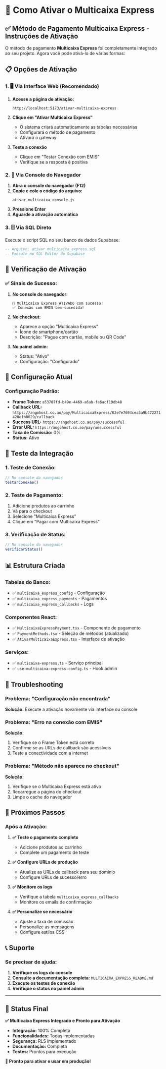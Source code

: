 # 🚀 Como Ativar o Multicaixa Express

## ✅ Método de Pagamento Multicaixa Express - Instruções de Ativação

O método de pagamento **Multicaixa Express** foi completamente integrado ao seu projeto. Agora você pode ativá-lo de várias formas:

## 📋 Opções de Ativação

### 1. 🖥️ **Via Interface Web (Recomendado)**

1. **Acesse a página de ativação:**
   ```
   http://localhost:5173/ativar-multicaixa-express
   ```

2. **Clique em "Ativar Multicaixa Express"**
   - O sistema criará automaticamente as tabelas necessárias
   - Configurará o método de pagamento
   - Ativará o gateway

3. **Teste a conexão**
   - Clique em "Testar Conexão com EMIS"
   - Verifique se a resposta é positiva

### 2. 🔧 **Via Console do Navegador**

1. **Abra o console do navegador (F12)**
2. **Copie e cole o código do arquivo:**
   ```
   ativar_multicaixa_console.js
   ```
3. **Pressione Enter**
4. **Aguarde a ativação automática**

### 3. 🗄️ **Via SQL Direto**

Execute o script SQL no seu banco de dados Supabase:

```sql
-- Arquivo: ativar_multicaixa_express.sql
-- Execute no SQL Editor do Supabase
```

## 🎯 Verificação de Ativação

### ✅ **Sinais de Sucesso:**

1. **No console do navegador:**
   ```
   🎉 Multicaixa Express ATIVADO com sucesso!
   ✅ Conexão com EMIS bem-sucedida!
   ```

2. **No checkout:**
   - Aparece a opção "Multicaixa Express"
   - Ícone de smartphone/cartão
   - Descrição: "Pague com cartão, mobile ou QR Code"

3. **No painel admin:**
   - Status: "Ativo"
   - Configuração: "Configurado"

## 🔧 Configuração Atual

### **Configuração Padrão:**
- **Frame Token:** `a53787fd-b49e-4469-a6ab-fa6acf19db48`
- **Callback URL:** `https://angohost.co.ao/pay/MulticaixaExpress/02e7e7694cea3a9b472271420efb0029/callback`
- **Success URL:** `https://angohost.co.ao/pay/successful`
- **Error URL:** `https://angohost.co.ao/pay/unsuccessful`
- **Taxa de Comissão:** 0%
- **Status:** Ativo

## 🧪 Teste da Integração

### **1. Teste de Conexão:**
```javascript
// No console do navegador
testarConexao()
```

### **2. Teste de Pagamento:**
1. Adicione produtos ao carrinho
2. Vá para o checkout
3. Selecione "Multicaixa Express"
4. Clique em "Pagar com Multicaixa Express"

### **3. Verificação de Status:**
```javascript
// No console do navegador
verificarStatus()
```

## 📊 Estrutura Criada

### **Tabelas do Banco:**
- ✅ `multicaixa_express_config` - Configuração
- ✅ `multicaixa_express_payments` - Pagamentos
- ✅ `multicaixa_express_callbacks` - Logs

### **Componentes React:**
- ✅ `MulticaixaExpressPayment.tsx` - Componente de pagamento
- ✅ `PaymentMethods.tsx` - Seleção de métodos (atualizado)
- ✅ `AtivarMulticaixaExpress.tsx` - Interface de ativação

### **Serviços:**
- ✅ `multicaixa-express.ts` - Serviço principal
- ✅ `use-multicaixa-express-config.ts` - Hook admin

## 🚨 Troubleshooting

### **Problema: "Configuração não encontrada"**
**Solução:** Execute a ativação novamente via interface ou console

### **Problema: "Erro na conexão com EMIS"**
**Solução:** 
1. Verifique se o Frame Token está correto
2. Confirme se as URLs de callback são acessíveis
3. Teste a conectividade com a internet

### **Problema: "Método não aparece no checkout"**
**Solução:**
1. Verifique se o Multicaixa Express está ativo
2. Recarregue a página do checkout
3. Limpe o cache do navegador

## 🎉 Próximos Passos

### **Após a Ativação:**

1. **✅ Teste o pagamento completo**
   - Adicione produtos ao carrinho
   - Complete um pagamento de teste

2. **✅ Configure URLs de produção**
   - Atualize as URLs de callback para seu domínio
   - Configure URLs de sucesso/erro

3. **✅ Monitore os logs**
   - Verifique a tabela `multicaixa_express_callbacks`
   - Monitore os emails de confirmação

4. **✅ Personalize se necessário**
   - Ajuste a taxa de comissão
   - Personalize as mensagens
   - Configure estilos CSS

## 📞 Suporte

### **Se precisar de ajuda:**

1. **Verifique os logs do console**
2. **Consulte a documentação completa:** `MULTICAIXA_EXPRESS_README.md`
3. **Execute os testes de conexão**
4. **Verifique o status no painel admin**

---

## 🎯 **Status Final**

**✅ Multicaixa Express Integrado e Pronto para Ativação**

- **Integração:** 100% Completa
- **Funcionalidades:** Todas implementadas
- **Segurança:** RLS implementado
- **Documentação:** Completa
- **Testes:** Prontos para execução

**🚀 Pronto para ativar e usar em produção!** 